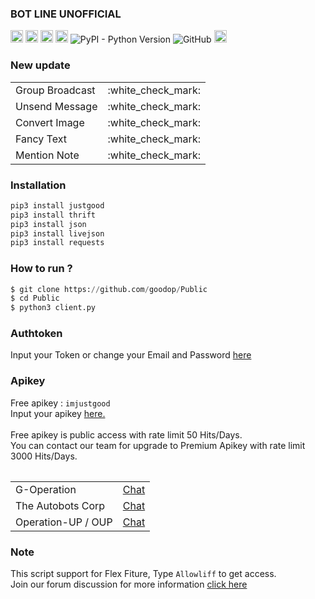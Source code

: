 ### BOT LINE UNOFFICIAL
<p>
<a href="https://line.me/ti/p/~dont.ask.me.who" rel="nofollow"><img src="https://camo.githubusercontent.com/626aaff51013a9833c8431d4d3124f12f89f7c097b52639675fc31923e640ef1/68747470733a2f2f696d672e736869656c64732e696f2f62616467652f4c494e452d3030633330302e7376673f267374796c653d666f722d7468652d6261646765266c6f676f3d6c696e65266c6f676f436f6c6f723d666666666666" height="20" data-canonical-src="https://img.shields.io/badge/LINE-00c300.svg?&amp;style=for-the-badge&amp;logo=line&amp;logoColor=ffffff" style="max-width:100%;"></a>
<img alt="python" src="https://img.shields.io/badge/Python-14354C?style=for-the-badge&logo=python&logoColor=white" height="20" style=""max-width:100%;">
<img alt="ubuntu" src="https://img.shields.io/badge/Ubuntu-E95420?style=for-the-badge&logo=ubuntu&logoColor=white" height="20" style=""max-width:100%;">
<img alt="windows" src="https://img.shields.io/badge/Windows-0078D6?style=for-the-badge&logo=windows&logoColor=white" height="20" style=""max-width:100%;">
<img alt="PyPI - Python Version" src="https://img.shields.io/pypi/pyversions/justgood" style="max-width:100%;">
<img alt="GitHub" src="https://img.shields.io/github/license/goodop/Public" style="max-width:100%;">                                   
<img alt="VIEWS" src="https://komarev.com/ghpvc/?username=goodop&color=brightgreen&label=visitors" height="20" style="max-width:100%;">
</p>
                                                                                                                              
### New update
                                                                                                                  
<table>
    <tbody>
        <tr>
          <td>Group Broadcast</td>
          <td>:white_check_mark:</td>
        </tr>
        <tr>
          <td>Unsend Message</td>
          <td>:white_check_mark:</td>
        </tr>
        <tr>
          <td>Convert Image</td>
          <td>:white_check_mark:</td>
        </tr>
        <tr>
          <td>Fancy Text</td>
          <td>:white_check_mark:</td>
        </tr>
        <tr>
          <td>Mention Note</td>
          <td>:white_check_mark:</td>
        </tr>
    <tbody>   
<table>


### Installation
```python
pip3 install justgood
pip3 install thrift
pip3 install json
pip3 install livejson
pip3 install requests
```

### How to run ?
``` python
$ git clone https://github.com/goodop/Public
$ cd Public
$ python3 client.py
```
### Authtoken
Input your Token or change your Email and Password <a href="https://github.com/goodop/Public/blob/main/Data/login.json">here</a>

### Apikey
Free apikey : ```imjustgood```
<br>Input your apikey <a href="https://github.com/goodop/Public/blob/38f2a29205c138ee75aedeac7de9bc6fb2a880a4/Data/api.json#L2">here.</a>
<br><br>Free apikey is public access with rate limit 50 Hits/Days.
<br>You can contact our team for upgrade to Premium Apikey with rate limit 3000 Hits/Days.

<table>
    <tbody>
        <tr>
          <td>G-Operation</td>
          <td><a href="http://line.me/ti/p/~dont.ask.me.who">Chat</a></td>
        </tr>
        <tr>
          <td>The Autobots Corp</td>
          <td><a href="http://line.me/ti/p/~paptetekdong">Chat</a></td>
        </tr>
        <tr>
          <td>Operation-UP / OUP</td>
          <td><a href="http://line.me/ti/p/~@ivg8360z">Chat</a></td>
        </tr>
    <tbody>   
<table>

### Note
This script support for Flex Fiture, Type ```Allowliff``` to get access.
<br>Join our forum discussion for more information <a href="https://bit.ly/2K5Lbx4">click here</a>
